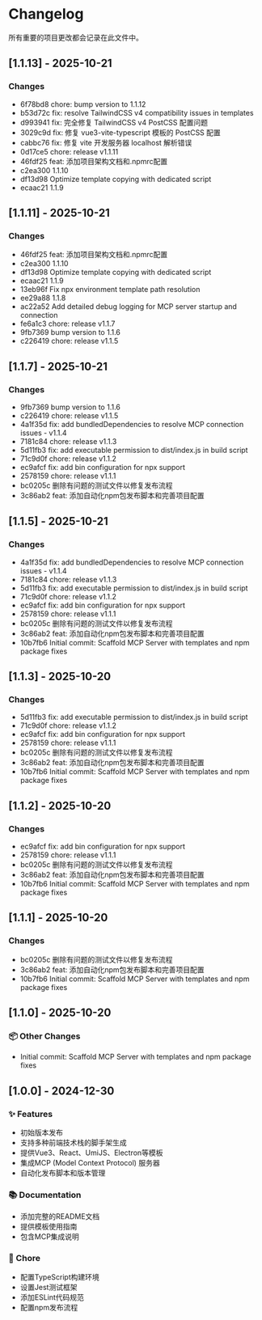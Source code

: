 # Changelog

所有重要的项目更改都会记录在此文件中。

## [1.1.13] - 2025-10-21

### Changes
- 6f78bd8 chore: bump version to 1.1.12
- b53d72c fix: resolve TailwindCSS v4 compatibility issues in templates
- d993941 fix: 完全修复 TailwindCSS v4 PostCSS 配置问题
- 3029c9d fix: 修复 vue3-vite-typescript 模板的 PostCSS 配置
- cabbc76 fix: 修复 vite 开发服务器 localhost 解析错误
- 0d17ce5 chore: release v1.1.11
- 46fdf25 feat: 添加项目架构文档和.npmrc配置
- c2ea300 1.1.10
- df13d98 Optimize template copying with dedicated script
- ecaac21 1.1.9


## [1.1.11] - 2025-10-21

### Changes
- 46fdf25 feat: 添加项目架构文档和.npmrc配置
- c2ea300 1.1.10
- df13d98 Optimize template copying with dedicated script
- ecaac21 1.1.9
- 13eb96f Fix npx environment template path resolution
- ee29a88 1.1.8
- ac22a52 Add detailed debug logging for MCP server startup and connection
- fe6a1c3 chore: release v1.1.7
- 9fb7369 bump version to 1.1.6
- c226419 chore: release v1.1.5


## [1.1.7] - 2025-10-21

### Changes
- 9fb7369 bump version to 1.1.6
- c226419 chore: release v1.1.5
- 4a1f35d fix: add bundledDependencies to resolve MCP connection issues - v1.1.4
- 7181c84 chore: release v1.1.3
- 5d11fb3 fix: add executable permission to dist/index.js in build script
- 71c9d0f chore: release v1.1.2
- ec9afcf fix: add bin configuration for npx support
- 2578159 chore: release v1.1.1
- bc0205c 删除有问题的测试文件以修复发布流程
- 3c86ab2 feat: 添加自动化npm包发布脚本和完善项目配置


## [1.1.5] - 2025-10-21

### Changes
- 4a1f35d fix: add bundledDependencies to resolve MCP connection issues - v1.1.4
- 7181c84 chore: release v1.1.3
- 5d11fb3 fix: add executable permission to dist/index.js in build script
- 71c9d0f chore: release v1.1.2
- ec9afcf fix: add bin configuration for npx support
- 2578159 chore: release v1.1.1
- bc0205c 删除有问题的测试文件以修复发布流程
- 3c86ab2 feat: 添加自动化npm包发布脚本和完善项目配置
- 10b7fb6 Initial commit: Scaffold MCP Server with templates and npm package fixes


## [1.1.3] - 2025-10-20

### Changes
- 5d11fb3 fix: add executable permission to dist/index.js in build script
- 71c9d0f chore: release v1.1.2
- ec9afcf fix: add bin configuration for npx support
- 2578159 chore: release v1.1.1
- bc0205c 删除有问题的测试文件以修复发布流程
- 3c86ab2 feat: 添加自动化npm包发布脚本和完善项目配置
- 10b7fb6 Initial commit: Scaffold MCP Server with templates and npm package fixes


## [1.1.2] - 2025-10-20

### Changes
- ec9afcf fix: add bin configuration for npx support
- 2578159 chore: release v1.1.1
- bc0205c 删除有问题的测试文件以修复发布流程
- 3c86ab2 feat: 添加自动化npm包发布脚本和完善项目配置
- 10b7fb6 Initial commit: Scaffold MCP Server with templates and npm package fixes


## [1.1.1] - 2025-10-20

### Changes
- bc0205c 删除有问题的测试文件以修复发布流程
- 3c86ab2 feat: 添加自动化npm包发布脚本和完善项目配置
- 10b7fb6 Initial commit: Scaffold MCP Server with templates and npm package fixes


## [1.1.0] - 2025-10-20

### 📦 Other Changes

- Initial commit: Scaffold MCP Server with templates and npm package fixes



## [1.0.0] - 2024-12-30

### ✨ Features

- 初始版本发布
- 支持多种前端技术栈的脚手架生成
- 提供Vue3、React、UmiJS、Electron等模板
- 集成MCP (Model Context Protocol) 服务器
- 自动化发布脚本和版本管理

### 📚 Documentation

- 添加完整的README文档
- 提供模板使用指南
- 包含MCP集成说明

### 🔧 Chore

- 配置TypeScript构建环境
- 设置Jest测试框架
- 添加ESLint代码规范
- 配置npm发布流程